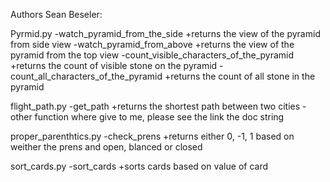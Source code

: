 Authors Sean Beseler:

Pyrmid.py
    -watch_pyramid_from_the_side
        +returns the view of the pyramid from side view
    -watch_pyramid_from_above
        +returns the view of the pyramid from the top view
    -count_visible_characters_of_the_pyramid
        +returns the count of visible stone on the pyramid
    -count_all_characters_of_the_pyramid
        +returns the count of all stone in the pyramid

flight_path.py
    -get_path
        +returns the shortest path between two cities
    -other function where give to me, please see the link the doc string

proper_parenthtics.py
    -check_prens
        +returns either 0, -1, 1 based on weither the prens and open, blanced or closed

sort_cards.py
    -sort_cards
        +sorts cards based on value of card

